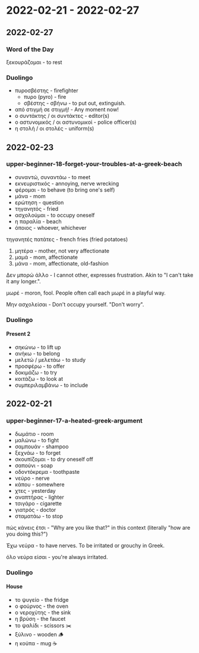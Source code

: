 # 2022-02-21 - 2022-02-27

## 2022-02-27

### Word of the Day

ξεκουράζομαι - to rest

### Duolingo

* πυροσβέστης - firefighter
  * πυρο (pyro) - fire
  * σβέστης - σβήνω - to put out, extinguish.
* από στιγμή σε στιγμή! - Any moment now!
* ο συντάκτης / οι συντάκτες - editor(s)
* ο αστυνομικός / οι αστυνομικοί - police officer(s)
* η στολή / οι στολές - uniform(s)

## 2022-02-23

### upper-beginner-18-forget-your-troubles-at-a-greek-beach

* συναντώ, συναντάω - to meet
* εκνευριστικός - annoying, nerve wrecking
* φέρομαι - to behave (to bring one's self)
* μάνα - mom
* ερώτηση - question
* τηγανητός - fried
* ασχολούμαι - to occupy oneself
* η παραλία - beach
* όποιος - whoever, whichever

τηγανητές πατάτες - french fries (fried potatoes)

1. μητέρα - mother, not very affectionate
2. μαμά - mom, affectionate
3. μάνα - mom, affectionate, old-fashion

Δεν μπορώ άλλο - I cannot other, expresses frustration. Akin to "I can't take it any longer.".

μωρέ - moron, fool. People often call each μωρέ in a playful way.

Μην ασχολείσαι - Don't occupy yourself. "Don't worry".

### Duolingo

#### Present 2

* σηκώνω - to lift up
* ανήκω - to belong
* μελετώ / μελετάω - to study
* προσφέρω - to offer
* δοκιμάζω - to try
* κοιτάζω - to look at
* συμπεριλαμβάνω - to include

## 2022-02-21

### upper-beginner-17-a-heated-greek-argument

* δωμάτιο - room
* μαλώνω - to fight
* σαμπουάν - shampoo
* ξεχνάω - to forget
* σκουπίζομαι - to dry oneself off
* σαπούνι - soap
* οδοντόκρεμα - toothpaste
* νεύρο - nerve
* κάπου - somewhere
* χτες - yesterday
* αναπτήρας - lighter
* τσιγάρο - cigarette
* γιατρός - doctor
* σταματάω - to stop

πώς κάνεις έτσι - "Why are you like that?" in this context (literally "how are you doing this?")

Έχω νεύρα - to have nerves. To be irritated or grouchy in Greek.

όλο νεύρα είσαι - you're always irritated.

### Duolingo

#### House

* το ψυγείο - the fridge
* ο φούρνος - the oven
* ο νεροχύτης - the sink
* η βρύση - the faucet
* το ψαλίδι - scissors ✂️
* ξύλινο - wooden 🪵
* η κούπα - mug ☕
